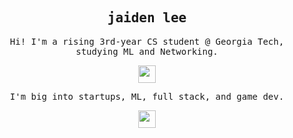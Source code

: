<h2 align="center">
    <samp><b>jaiden lee</b></samp>
</h2>

<p align="center">
  <samp>
    Hi! I'm a rising 3rd-year CS student @ Georgia Tech, studying ML and Networking.
  </samp>
</p>

<p align="center">
  <samp>
    <img src="https://media.giphy.com/media/v1.Y2lkPTc5MGI3NjExY3h2Z2N3ODRueGRsbGZycDF5eHd4eGo0cjM5MnBjbml1bWoxdmI0ZCZlcD12MV9pbnRlcm5hbF9naWZfYnlfaWQmY3Q9Zw/vMTRAlMlmZ3inMFGXw/giphy.gif" width="28px">
  </samp>
</p>

<p align="center">
  <samp>
    I'm big into startups, ML, full stack, and game dev.
  </samp>
</p>

<p align="center">
  <samp>
    <img src="https://media.giphy.com/media/v1.Y2lkPTc5MGI3NjExN3BrY3FnOGZ6MjVoYWFwN24xZDhtdHNhb2wzbmkxZHk1YzJwZ21heiZlcD12MV9pbnRlcm5hbF9naWZfYnlfaWQmY3Q9Zw/Vbu9Ud0Z6ibwjxTZYQ/giphy-downsized-large.gif" width="28px">
  </samp>
</p>
